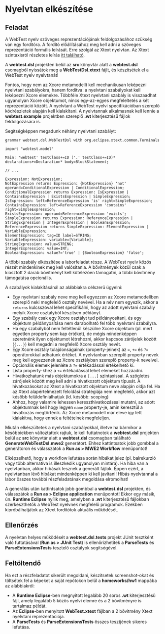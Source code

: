 # Nyelvtan elkészítése

## Feladat

A WebTest nyelv szöveges reprezentációjának feldolgozásához szükség van egy fordítóra. A fordító előállításához meg kell adni a szöveges reprezentáció formális leírását. Erre szolgál az Xtext nyelvtan. Az Xtext szintaxisról részletes leírás [itt található](https://eclipse.dev/Xtext/documentation/301_grammarlanguage.html).

A **webtest.dsl** projekten belül az **src** könyvtár alatt a **webtest.dsl** csomagból nyissátok meg a **WebTestDsl.xtext** fájlt, és készítsétek el a WebTest nyelv nyelvtanát!

Fontos, hogy nem az Xcore metamodellt kell mechanikusan leképezni nyelvtani szabályokra, hanem fordítva: a nyelvtani szabályokat kell leképezni Xcore elemekre. Többféle Xtext nyelvtani szabály is visszaadhat ugyanolyan Xcore objektumot, nincs egy-az-egyes megfeleltetés a két reprezentáció között. A nyelvtant a WebTest nyelvi specifikációban szereplő kódrészletek alapján kell kialakítani. A nyelvtannak alkalmasnak kell lennie a **webtest.example** projektben szereplő **.wt** kiterjesztésű fájlok feldolgozására is.

Segítségképpen megadunk néhány nyelvtani szabályt:

```
grammar webtest.dsl.WebTestDsl with org.eclipse.xtext.common.Terminals

import "webtest.model"

Main: 'webtest' testClass+=ID ('.' testClass+=ID)* declarations+=Declaration* body=BlockStatement;

// ...

Expression: NotExpression;
NotExpression returns Expression: {NotExpression} 'not' operand=ConditionalExpression | ConditionalExpression;
ConditionalExpression returns Expression: IsExpression | ContainsExpression | ExistsExpression | SimpleExpression;
IsExpression: left=ReferenceExpression 'is' right=SimpleExpression;
ContainsExpression: left=ReferenceExpression 'contains' right=SimpleExpression;
ExistsExpression: operand=ReferenceExpression 'exists';
SimpleExpression returns Expression: ReferenceExpression | StringExpression | IntegerExpression | BooleanExpression;
ReferenceExpression returns SimpleExpression: ElementExpression | VariableExpression;
ElementExpression: tag=ID label=STRING;
VariableExpression: variable=[Variable];
StringExpression: value=STRING;
IntegerExpression: value=INT;
BooleanExpression: value?='true' | {BooleanExpression} 'false';
```

A többi szabály elkészítése a laborfeladat része. A WebTest nyelv közös részét mindenkinek meg kell valósítania. A bővítmények közül csak a kiosztott 2 darab bővítményt kell kötelezően támogatni, a többi bővítmény támogatása opcionális.

A szabályok kialakításánál az alábbiakra célszerű ügyelni:

* Egy nyelvtani szabály neve meg kell egyezzen az Xcore metamodellben szereplő neki megfelelő osztály nevével. Ha a név nem egyezik, akkor a `returns` kulcsszóval lehet specifikálni, hogy az adott nyelvtani szabály melyik Xcore osztályból készítsen példányt.
* Egy szabály csak egy Xcore osztályt tud példányosítani, és egy objektum példányosítása nem darabolható fel több nyelvtani szabályra.
* Ha egy szabályból nem feltétlenül készülne Xcore objektum (pl. mert egyetlen property sem kap értéket), de mégis mindenképpen szeretnénk ilyen objektumot létrehozni, akkor kapcsos zárójelek között (`{...}`) kell megadni a megfelelő Xcore osztály nevét.
* Egy Xcore osztály tulajdonságainak (property-jeinek) az `=`, `+=` és `?=` operátorokkal adhatunk értéket. A nyelvtanban szereplő property nevek meg kell egyezzenek az Xcore osztályban szereplő property-k neveivel.
* Opcionális elemek jelenléte a `?=` értékadással értékelhető ki.
* Lista property-khez a `+=` értékadással lehet elemeket hozzáadni.
* Hivatkozhatunk más objektumokra a `[...]` szintaxissal. A szögletes zárójelek között meg kell adni a hivatkozott objektum típusát. A hivatkozásokat az Xtext a hivatkozott objektum neve alapján oldja fel. Ha az Xtext alapértelmezett feloldási stratégiája nem megfelelő, akkor azt később felüldefiniálhatjuk (ld. később: scoping)
* Ahhoz, hogy valamire lehessen kereszthivatkozással mutatni, az adott objektumnak kell hogy legyen `name` property-je, amin keresztül a hivatkozás megtörténik. Az Xcore metamodell már eleve így lett kialakítva, hogy ennek a feltételnek megfeleljen.

Miután elkészültetek a nyelvtani szabályokkal, illetve ha bármikor a későbbiekben változtattok rajtuk, le kell futtatnotok a **webtest.dsl** projekten belül az **src** könyvtár alatt a **webtest.dsl** csomagban található **GenerateWebTestDsl.mwe2** generátort. Ehhez kattintsatok jobb gombbal a generátoron és válasszátok a **Run as > MWE2 Workflow** menüpontot!

Elképzelhető, hogy a workflow lefutása során hibákat jelez (pl. balrekurzió vagy több alternatíva is illeszkedik ugyanolyan mintára). Ha hiba van a nyelvtanban, akkor hibásak lesznek a generált fájlok. Éppen ezért, a nyelvtanban lévő hibákat mindenképpen ki kell javítani! Hibás nyelvtannal a labor összes további részfeladatának megoldása elromolhat!

A generálás után kattintsatok jobb gombbal a **webtest.dsl** projekten, és válasszátok a **Run as > Eclipse application** menüpontot! Ekkor egy másik, ún. **Runtime Eclipse** nyílik meg, amelyben a **.wt** kiterjesztésű fájlokban szerkeszthetők a WebTest nyelvnek megfelelő programok. Ezekben kipróbálhatjátok az Xtext fordítótok aktuális működését.

## Ellenőrzés

A nyelvtan helyes működését a **webtest.dsl.tests** projekt JUnit tesztként való futtatásával (**Run as > JUnit Test**) is ellenőrizhetitek a **ParseTests** és **ParseExtensionsTests** tesztelő osztályok segítségével.

## Feltöltendő

Ha ezt a részfeladatot sikerült megoldani, készítsetek screenshot-okat és töltsétek fel a képeket a saját repótokon belül a **homeworks/hw1** mappába az alábbiakról:

* A **Runtime Eclipse**-ben megnyitott legalább 20 soros **.wt** kiterjesztésű fájl, amely legalább 5 közös nyelvi elemre és a 2 bővítményre is tartalmaz példát.
* Az **Eclipse**-ben menyitott **WebTest.xtext** fájlban a 2 bővítmény Xtext nyelvtani reprezentációja.
* A **ParseTests** és **ParseExtensionsTests** összes tesztjének sikeres lefutása.
